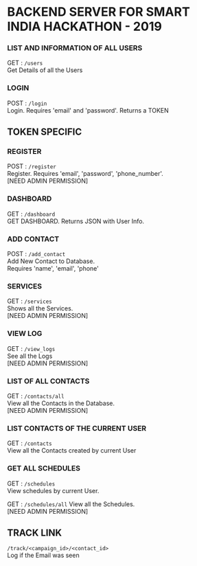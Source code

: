 #   BACKEND SERVER FOR SMART INDIA HACKATHON - 2019


### LIST AND INFORMATION OF ALL USERS
GET : `/users`  
Get Details of all the Users

### LOGIN 
POST : `/login`  
Login. Requires 'email' and 'password'. Returns a TOKEN


## TOKEN SPECIFIC   


### REGISTER
POST : `/register`  
Register. Requires 'email', 'password', 'phone_number'.  
[NEED ADMIN PERMISSION]

### DASHBOARD
GET : `/dashboard`  
GET DASHBOARD. Returns JSON with User Info.  

### ADD CONTACT
POST : `/add_contact`  
Add New Contact to Database.  
Requires 'name', 'email', 'phone'  

### SERVICES
GET : `/services`  
Shows all the Services.  
[NEED ADMIN PERMISSION]

### VIEW LOG
GET : `/view_logs`  
See all the Logs  
[NEED ADMIN PERMISSION] 

### LIST OF ALL CONTACTS
GET : `/contacts/all`  
View all the Contacts in the Database.  
[NEED ADMIN PERMISSION]  

### LIST CONTACTS OF THE CURRENT USER
GET : `/contacts`  
View all the Contacts created by current User 

### GET ALL SCHEDULES
GET : `/schedules`  
View schedules by current User.  

GET : `/schedules/all`
View all the Schedules.  
[NEED ADMIN PERMISSION]

## TRACK LINK 
`/track/<campaign_id>/<contact_id>`  
Log if the Email was seen  



